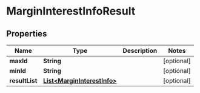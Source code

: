 

# MarginInterestInfoResult


## Properties

| Name | Type | Description | Notes |
|------------ | ------------- | ------------- | -------------|
|**maxId** | **String** |  |  [optional] |
|**minId** | **String** |  |  [optional] |
|**resultList** | [**List&lt;MarginInterestInfo&gt;**](MarginInterestInfo.md) |  |  [optional] |




